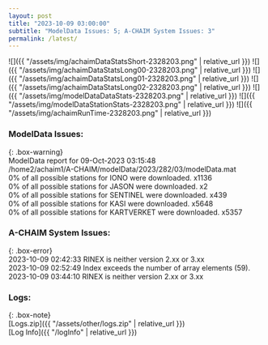 ```yaml
---
layout: post
title: "2023-10-09 03:00:00"
subtitle: "ModelData Issues: 5; A-CHAIM System Issues: 3"
permalink: /latest/
---
```


![]({{ "/assets/img/achaimDataStatsShort-2328203.png" | relative_url }})
![]({{ "/assets/img/achaimDataStatsLong00-2328203.png" | relative_url }})
![]({{ "/assets/img/achaimDataStatsLong01-2328203.png" | relative_url }})
![]({{ "/assets/img/achaimDataStatsLong02-2328203.png" | relative_url }})
![]({{ "/assets/img/modelDataDataStats-2328203.png" | relative_url }})
![]({{ "/assets/img/modelDataStationStats-2328203.png" | relative_url }})
![]({{ "/assets/img/achaimRunTime-2328203.png" | relative_url }})


### ModelData Issues:  
  
{: .box-warning}  
 ModelData report for 09-Oct-2023 03:15:48   
 /home2/achaim1/A-CHAIM/modelData/2023/282/03/modelData.mat   
 0% of all possible stations for IONO were downloaded. x1136   
 0% of all possible stations for JASON were downloaded. x2   
 0% of all possible stations for SENTINEL were downloaded. x439   
 0% of all possible stations for KASI were downloaded. x5648   
 0% of all possible stations for KARTVERKET were downloaded. x5357   
  
### A-CHAIM System Issues:  
  
{: .box-error}  
2023-10-09 02:42:33 RINEX is neither version 2.xx or 3.xx  
2023-10-09 02:52:49 Index exceeds the number of array elements (59).  
2023-10-09 03:44:10 RINEX is neither version 2.xx or 3.xx  

### Logs:  
  
{: .box-note}  
[Logs.zip]({{ "/assets/other/logs.zip" | relative_url }})  
[Log Info]({{ "/logInfo" | relative_url }})  
